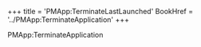 +++
title = 'PMApp:TerminateLastLaunched'
BookHref = '../PMApp:TerminateApplication'
+++

PMApp:TerminateApplication
